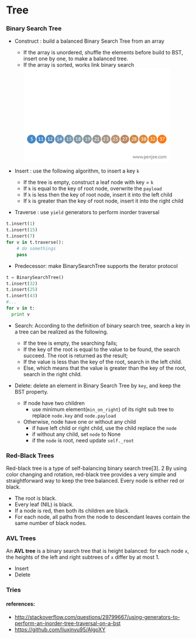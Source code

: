 # Tree


### Binary Search Tree

  * Construct : build a balanced Binary Search Tree from an array
    - If the array is unordered, shuffle the elements before build to BST, insert one by one, to make a balanced tree.
    - If the array is sorted, works link binary search
![    ](../../resources/optimal-binary-search-tree-from-sorted-array.gif)



  * Insert : use the following algorithm, to insert a key `k`
    - If the tree is empty, construct a leaf node with key = `k`
    - If `k` is equal to the key of root node, overwrite the `payload`
    - If `k` is less then the key of root node, insert it into the left child
    - If `k` is greater than the key of root node, insert it into the right child


  * Traverse : use `yield` generators to perform inorder traversal
  ```python
  t.insert(1)
  t.insert(15)
  t.insert(7)
  for v in t.traverse():
      # do somethings
      pass
  ```
  * Predecessor: make BinarySearchTree supports the iterator protocol
  ```python
  t = BinarySearchTree()
  t.insert(32)
  t.insert(25)
  t.insert(43)
  #...
  for v in t:
    print v
  ```
  * Search: According to the definition of binary search tree, search a key in a tree can be realized as the following.
    - If the tree is empty, the searching fails;
    - If the key of the root is equal to the value to be found, the search succeed. The root is returned as the result;
    - If the value is less than the key of the root, search in the left child.
    - Else, which means that the value is greater than the key of the root, search in the right child.


  * Delete: delete an element in Binary Search Tree by `key`, and  keep the BST property.
    - If node have two children
      - use minimum element(`min_on_right`) of its right sub tree to replace `node.key` and `node.payload`
    - Otherwise, node have one or without any child
      - if have left child or right child, use the child replace the `node`
      - if without any child, set `node` to None
      - if the `node` is root, need update `self._root`


### Red-Black Trees
Red-black tree is a type of self-balancing binary search tree[3]. 2 By using color changing and rotation, red-black tree provides a very simple and straightforward way to keep the tree balanced.
Every node is either red or black.
  * The root is black.
  * Every leaf (NIL) is black.
  * If a node is red, then both its children are black.
  * For each node, all paths from the node to descendant leaves contain the same number of black nodes.

### AVL Trees
An **AVL tree** is a binary search tree that is height balanced: for each node `x`, the heights of the left and right subtrees of `x` differ by at most 1.
  * Insert
  * Delete

### Tries

#### references:
  * http://stackoverflow.com/questions/29799667/using-generators-to-perform-an-inorder-tree-traversal-on-a-bst
  * https://github.com/liuxinyu95/AlgoXY
